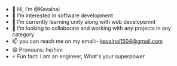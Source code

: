 - 👋 Hi, I’m @Kevalnai
- 👀 I’m interested in software development 
- 🌱 I’m currently learning unity along with web developemnt
- 💞️ I’m looking to collaborate and working with any projects in any category
- 📫 you can reach me on my email:- kevalnai1504@gmail.com
- 😄 Pronouns: he/him
- ⚡ Fun fact: I am an engineer, What's your superpower

<!---
Kevalnai/Kevalnai is a ✨ special ✨ repository because its `README.md` (this file) appears on your GitHub profile.
You can click the Preview link to take a look at your changes.
--->
